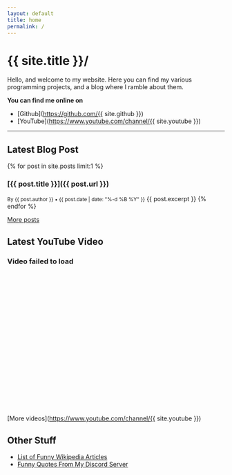 ```yaml
---
layout: default
title: home
permalink: /
---
```


# {{ site.title }}/
Hello, and welcome to my website. Here you can find my various programming projects, and a blog where I ramble about them.

**You can find me online on**
- [Github](https://github.com/{{ site.github }})
- [YouTube](https://www.youtube.com/channel/{{ site.youtube }})

---

## Latest Blog Post
{% for post in site.posts limit:1 %}
### [{{ post.title }}]({{ post.url }})
<small>By {{ post.author }} • {{ post.date | date: "%-d %B %Y" }}</small>
{{ post.excerpt }}
{% endfor %}

[More posts](/blog)

## Latest YouTube Video
<h3 id="YTTitle">Video failed to load</h3>
<small id="YTInfo"></small>
<iframe style="width: 560px; height: 315px; max-width: 100%" frameborder="0" class="card" id="YTEmbed">Your browser does not support iFrames.</iframe>
<p id="YTDescription"></p>

[More videos](https://www.youtube.com/channel/{{ site.youtube }})

## Other Stuff
- [List of Funny Wikipedia Articles](/wikipedia)
- [Funny Quotes From My Discord Server](/quotes)

<script> // yes, javascript code I wrote myself that isn't spaghetti
    const frame = document.getElementById("YTEmbed");
    const title = document.getElementById("YTTitle")
    const info = document.getElementById("YTInfo")
    const description = document.getElementById("YTDescription")

    const channelID = "{{ site.youtube }}";
                
    fetch("https://api.rss2json.com/v1/api.json?rss_url=" + encodeURIComponent("https://www.youtube.com/feeds/videos.xml?channel_id=" + channelID))
        .then(response => response.json())
        .then(data => {
            video = data["items"][0];
            guid = video["guid"]

            const embedURL = "https://www.youtube-nocookie.com/embed/" + guid.replace("yt:video:", "");
            
            frame.src = embedURL;
            title.innerText = video["title"];
            info.innerText = "By " + video["author"]
            description.innerText = video["description"]
        })
        .catch(console.error);
</script>

